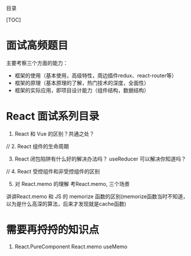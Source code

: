 目录

[TOC]


# 面试高频题目

主要考察三个方面的能力：
- 框架的使用（基本使用，高级特性，周边插件redux、react-router等）
- 框架的原理（基本原理的了解，热门技术的深度，全面性）
- 框架的实际应用，即项目设计能力（组件结构，数据结构）

# React 面试系列目录

1. React 和 Vue 的区别？共通之处？

// 2. React 组件的生命周期


3. React 闭包陷阱有什么好的解决办法吗？
useReducer 可以解决你知道吗？

// 4. React 受控组件和非受控组件的区别

5. 对 React.memo 的理解
考React.memo, 三个场景

讲讲React.memo 和 JS 的 memorize 函数的区别(memorize函数当时不知道，以为是什么高深的算法，后来才发现就是cache函数)



# 需要再捋捋的知识点
1. React.PureComponent React.memo useMemo